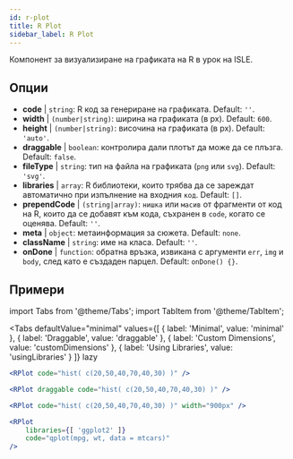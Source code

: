 ```yaml
---
id: r-plot
title: R Plot
sidebar_label: R Plot
---
```


Компонент за визуализиране на графиката на R в урок на ISLE.

## Опции

* __code__ | `string`: R код за генериране на графиката. Default: `''`.
* __width__ | `(number|string)`: ширина на графиката (в px). Default: `600`.
* __height__ | `(number|string)`: височина на графиката (в px). Default: `'auto'`.
* __draggable__ | `boolean`: контролира дали плотът да може да се плъзга. Default: `false`.
* __fileType__ | `string`: тип на файла на графиката (`png` или `svg`). Default: `'svg'`.
* __libraries__ | `array`: R библиотеки, които трябва да се зареждат автоматично при изпълнение на входния `код`. Default: `[]`.
* __prependCode__ | `(string|array)`: `нишка` или `масив` от фрагменти от код на R, които да се добавят към кода, съхранен в `code`, когато се оценява. Default: `''`.
* __meta__ | `object`: метаинформация за сюжета. Default: `none`.
* __className__ | `string`: име на класа. Default: `''`.
* __onDone__ | `function`: обратна връзка, извикана с аргументи `err`, `img` и `body`, след като е създаден парцел. Default: `onDone() {}`.


## Примери

import Tabs from '@theme/Tabs';
import TabItem from '@theme/TabItem';

<Tabs
    defaultValue="minimal"
    values={[
        { label: 'Minimal', value: 'minimal' },
        { label: 'Draggable', value: 'draggable' },
        { label: 'Custom Dimensions', value: 'customDimensions' },
        { label: 'Using Libraries', value: 'usingLibraries' }
    ]}
    lazy
>

<TabItem value="minimal" >

```jsx live
<RPlot code="hist( c(20,50,40,70,40,30) )" />
```

</TabItem>

<TabItem value="draggable" >

```jsx live
<RPlot draggable code="hist( c(20,50,40,70,40,30) )" />
```

</TabItem>

<TabItem value="customDimensions" >

```jsx live
<RPlot code="hist( c(20,50,40,70,40,30) )" width="900px" />
```

</TabItem>

<TabItem value="usingLibraries" >

```jsx live
<RPlot 
    libraries={[ 'ggplot2' ]}
    code="qplot(mpg, wt, data = mtcars)" 
/>
```

</TabItem>

</Tabs>
